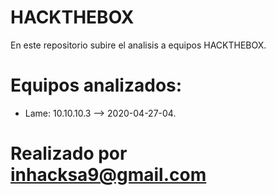 # HACKTHEBOX
 En este repositorio subire el analisis a equipos HACKTHEBOX.

# Equipos analizados:

- Lame: 10.10.10.3 --> 2020-04-27-04.


# Realizado por inhacksa9@gmail.com #
